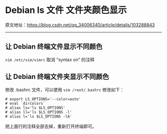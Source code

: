 # Debian ls 文件 文件夹颜色显示

原文地址：<https://blog.csdn.net/qq_34006340/article/details/103288843>

---

## 让 Debian 终端文件显示不同颜色

`vim /etc/vim/vimrc` 取消 “syntax on” 的注释

## 让 Debian 终端文件夹显示不同颜色

修改 .bashrc 文件，可以使用 `vim /root/.bashrc` 修改如下：

```text
# export LS_OPTIONS='--color=auto'
# eval `dircolors`
# alias ls='ls $LS_OPTIONS'
# alias ll='ls $LS_OPTIONS -l'
# alias l='ls $LS_OPTIONS -lA'

```

把上面行的注释全部去掉，重新打开终端即可。
